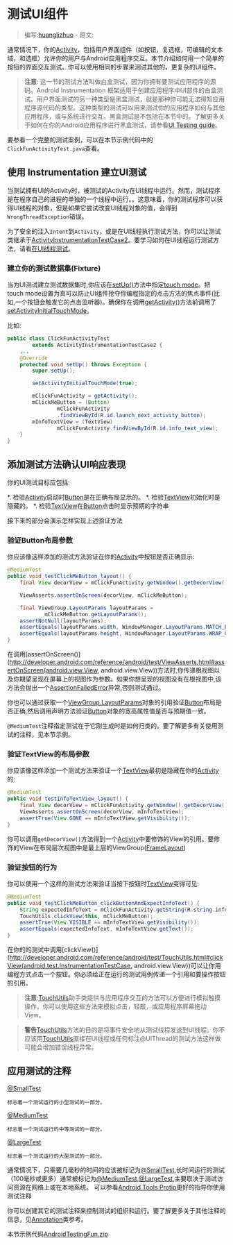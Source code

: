 # 测试UI组件

> 编写:[huanglizhuo](https://github.com/huanglizhuo) - 原文:

通常情况下，你的[Activity](http://developer.android.com/reference/android/app/Activity.html)，包括用户界面组件（如按钮，复选框，可编辑的文本域，和选框）允许你的用户与Android应用程序交互。本节介绍如何用一个简单的按钮的界面交互测试。你可以使用相同的步骤来测试其他的，更复杂的UI组件。

> **注意**: 这一节的测试方法叫做白盒测试，因为你拥有要测试应用程序的源码。Android Instrumentation 框架适用于创建应用程序中UI部件的白盒测试。用户界面测试的另一种类型是黑盒测试，就是那种你可能无法得知应用程序源代码的类型。这种类型的测试可以用来测试你的应用程序如何与其他应用程序，或与系统进行交互。黑盒测试是不包括在本节中的。了解更多关于如何在你的Android应用程序进行黑盒测试，请参看[UI Testing guide](http://developer.android.com/tools/testing/testing_ui.html)。

要参看一个完整的测试案例，可以在本节示例代码中的`ClickFunActivityTest.java`查看。

## 使用 Instrumentation 建立UI测试

当测试拥有UI的Activity时，被测试的Activity在UI线程中运行。然而，测试程序是在程序自己的进程的单独的一个线程中运行。。这意味着，你的测试程序可以获得UI线程的对象，但是如果它尝试改变UI线程对象的值，会得到`WrongThreadException`错误。

为了安全的注入`Intent`到`Activity`，或是在UI线程执行测试方法，你可以让测试类继承于[ActivityInstrumentationTestCase2](http://developer.android.com/reference/android/test/ActivityInstrumentationTestCase2.html)。要学习如何在UI线程运行测试方法，请看[在UI线程测试](http://developer.android.com/tools/testing/activity_testing.html#RunOnUIThread)。

### 建立你的测试数据集(Fixture)

当为UI测试建立测试数据集时,你应该在[setUp()](http://developer.android.com/reference/junit/framework/TestCase.html#setUp())方法中指定[touch mode](http://developer.android.com/guide/topics/ui/ui-events.html#TouchMode)。把touch mode设置为真可以防止UI组件抢夺你编程指定的点击方法的焦点事件(比如,一个按钮会触发它的点击监听器)。确保你在调用[getActivity()](http://developer.android.com/reference/android/test/ActivityInstrumentationTestCase2.html#getActivity())方法前调用了[setActivityInitialTouchMode](http://developer.android.com/reference/android/test/ActivityInstrumentationTestCase2.html#setActivityInitialTouchMode(boolean))。

比如:

```java
public class ClickFunActivityTest
        extends ActivityInstrumentationTestCase2 {
    ...
    @Override
    protected void setUp() throws Exception {
        super.setUp();

        setActivityInitialTouchMode(true);

        mClickFunActivity = getActivity();
        mClickMeButton = (Button)
                mClickFunActivity
                .findViewById(R.id.launch_next_activity_button);
        mInfoTextView = (TextView)
                mClickFunActivity.findViewById(R.id.info_text_view);
    }
}
```

## 添加测试方法确认UI响应表现

你的UI测试目标应包括:

*. 检验[Activity](http://developer.android.com/reference/android/app/Activity.html)启动时[Button](http://developer.android.com/reference/android/widget/Button.html)是在正确布局显示的。
*. 检验[TextView](http://developer.android.com/reference/android/widget/TextView.html)初始化时是隐藏的。
*. 检验[TextView](http://developer.android.com/reference/android/widget/TextView.html)在[Button](http://developer.android.com/reference/android/widget/Button.html)点击时显示预期的字符串

接下来的部分会演示怎样实现上述验证方法

### 验证Button布局参数

你应该像这样添加的测试方法验证在你的[Activity](http://developer.android.com/reference/android/app/Activity.html)中按钮是否正确显示:

```java
@MediumTest
public void testClickMeButton_layout() {
    final View decorView = mClickFunActivity.getWindow().getDecorView();

    ViewAsserts.assertOnScreen(decorView, mClickMeButton);

    final ViewGroup.LayoutParams layoutParams =
            mClickMeButton.getLayoutParams();
    assertNotNull(layoutParams);
    assertEquals(layoutParams.width, WindowManager.LayoutParams.MATCH_PARENT);
    assertEquals(layoutParams.height, WindowManager.LayoutParams.WRAP_CONTENT);
}
```

在调用[assertOnScreen()](http://developer.android.com/reference/android/test/ViewAsserts.html#assertOnScreen(android.view.View, android.view.View))方法时,你传递根视图以及你期望呈现在屏幕上的视图作为参数。如果你想呈现的视图没有在根视图中,该方法会抛出一个[AssertionFailedError](http://developer.android.com/reference/junit/framework/AssertionFailedError.html)异常,否则测试通过。

你也可以通过获取一个[ViewGroup.LayoutParams](http://developer.android.com/reference/android/view/ViewGroup.LayoutParams.html)对象的引用验证[Button](http://developer.android.com/reference/android/widget/Button.html)布局是否正确,然后调用声明方法验证[Button](http://developer.android.com/reference/android/widget/Button.html)对象的宽高属性值是否与预期值一致。

`@MediumTest`注释指定测试在于它刚生成时是如何归类的。要了解更多有关使用测试的注释，见本节示例。

### 验证TextView的布局参数

你应该像这样添加一个测试方法来验证一个[TextView](http://developer.android.com/reference/android/widget/TextView.html)最初是隐藏在你的[Activity](http://developer.android.com/reference/android/app/Activity.html)的:

```java
@MediumTest
public void testInfoTextView_layout() {
    final View decorView = mClickFunActivity.getWindow().getDecorView();
    ViewAsserts.assertOnScreen(decorView, mInfoTextView);
    assertTrue(View.GONE == mInfoTextView.getVisibility());
}
```

你可以调用`getDecorView()`方法得到一个[Activity](http://developer.android.com/reference/android/app/Activity.html)中要修饰的View的引用。要修饰的View在布局层次视图中是最上层的ViewGroup([FrameLayout](http://developer.android.com/reference/android/widget/FrameLayout.html))

### 验证按钮的行为

你可以使用一个这样的测试方法来验证当按下按钮时[TextView](http://developer.android.com/reference/android/widget/TextView.html)变得可见:

```java
@MediumTest
public void testClickMeButton_clickButtonAndExpectInfoText() {
    String expectedInfoText = mClickFunActivity.getString(R.string.info_text);
    TouchUtils.clickView(this, mClickMeButton);
    assertTrue(View.VISIBLE == mInfoTextView.getVisibility());
    assertEquals(expectedInfoText, mInfoTextView.getText());
}
```

在你的的测试中调用[clickView()](http://developer.android.com/reference/android/test/TouchUtils.html#clickView(android.test.InstrumentationTestCase, android.view.View))可以让你用编程方式点击一个按钮。你必须给正在运行的测试用例传递一个引用和要操作按钮的引用。

> **注意**:[TouchUtils](http://developer.android.com/reference/android/test/TouchUtils.html)助手类提供与应用程序交互的方法可以方便进行模拟触摸操作。你可以使用这些方法来模拟点击，轻敲，或应用程序屏幕拖动View。

> **警告**[TouchUtils](http://developer.android.com/reference/android/test/TouchUtils.html)方法的目的是将事件安全地从测试线程发送到UI线程。你不应该用[TouchUtils](http://developer.android.com/reference/android/test/TouchUtils.html)直接在UI线程或任何标注@UIThread的测试方法这样做可能会增加错误线程异常。

## 应用测试的注释

[@SmallTest](http://developer.android.com/reference/android/test/suitebuilder/annotation/SmallTest.html)

    标志着一个测试运行的小型测试的一部分。

[@MediumTest](http://developer.android.com/reference/android/test/suitebuilder/annotation/MediumTest.html)

    标志着一个测试运行的中等测试的一部分。

[@LargeTest](http://developer.android.com/reference/android/test/suitebuilder/annotation/LargeTest.html)

    标志着一个测试运行的大型测试的一部分。

通常情况下，只需要几毫秒的时间的应该被标记为[@SmallTest](http://developer.android.com/reference/android/test/suitebuilder/annotation/SmallTest.html),长时间运行的测试（100毫秒或更多）通常被标记为[@MediumTest](http://developer.android.com/reference/android/test/suitebuilder/annotation/MediumTest.html),[@LargeTest](http://developer.android.com/reference/android/test/suitebuilder/annotation/LargeTest.html),主要取决于测试访问资源在网络上或在本地系统。 可以参看[Android Tools Protip](https://plus.google.com/+AndroidDevelopers/posts/TPy1EeSaSg8)更好的指导你使用测试注释

你可以创建其它的测试注释来控制测试的组织和运行。要了解更多关于其他注释的信息，见[Annotation](http://developer.android.com/reference/java/lang/annotation/Annotation.html)类参考。

本节示例代码[AndroidTestingFun.zip](http://developer.android.com/shareables/training/AndroidTestingFun.zip)
